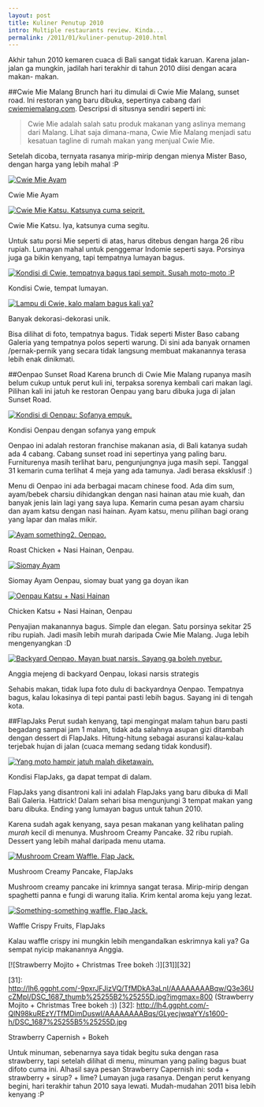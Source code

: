 ```yaml
---
layout: post
title: Kuliner Penutup 2010
intro: Multiple restaurants review. Kinda...
permalink: /2011/01/kuliner-penutup-2010.html
---
```

Akhir tahun 2010 kemaren cuaca di Bali sangat tidak karuan. Karena jalan-jalan
ga mungkin, jadilah hari terakhir di tahun 2010 diisi dengan acara makan-
makan.

  
##Cwie Mie Malang
Brunch hari itu dimulai di Cwie Mie Malang, sunset road. Ini restoran yang
baru dibuka, sepertinya cabang dari [cwiemiemalang.com][6]. Descripsi di
situsnya sendiri seperti ini:

   [6]: http://www.cwiemiemalang.com/

> Cwie Mie adalah salah satu produk makanan yang aslinya memang dari Malang.
Lihat saja dimana-mana, Cwie Mie Malang menjadi satu kesatuan tagline di rumah
makan yang menjual Cwie Mie.

Setelah dicoba, ternyata rasanya mirip-mirip dengan mienya Mister Baso, dengan
harga yang lebih mahal :P

[![Cwie Mie Ayam][7]][8]

   [7]: http://lh6.ggpht.com/-oLCsXPwu9Ag/TfMDAPpK_XI/AAAAAAAABpQ/Fyf_3LP6fr4/DSC_1582_thumb%25255B3%25255D.jpg?imgmax=800 (Cwie Mie Ayam)
   [8]: http://lh5.ggpht.com/-ginZ6pOMjlM/TfMC-ofTjiI/AAAAAAAABpM/Obu9qngdMB0/s1600-h/DSC_1582%25255B6%25255D.jpg

Cwie Mie Ayam

[![Cwie Mie Katsu. Katsunya cuma seiprit.][9]][10]

   [9]: http://lh6.ggpht.com/-5eAZCoSkEyY/TfMDC4R7gXI/AAAAAAAABpY/yIUMEp1Hijc/DSC_1584_thumb%25255B2%25255D.jpg?imgmax=800 (Cwie Mie Katsu. Katsunya cuma seiprit.)
   [10]: http://lh3.ggpht.com/-udfMez8iFNs/TfMDBjGtcfI/AAAAAAAABpU/603-QtUXlMY/s1600-h/DSC_1584%25255B5%25255D.jpg

Cwie Mie Katsu. Iya, katsunya cuma segitu.

Untuk satu porsi Mie seperti di atas, harus ditebus dengan harga 26 ribu
rupiah. Lumayan mahal untuk penggemar Indomie seperti saya. Porsinya juga ga
bikin kenyang, tapi tempatnya lumayan bagus.

[![Kondisi di Cwie, tempatnya bagus tapi sempit. Susah moto-moto :P][11]][12]

   [11]: http://lh3.ggpht.com/-oaEeTONVoq0/TfMDGndRVRI/AAAAAAAABpg/bkPA-JE5Mo0/DSC_1565_thumb%25255B2%25255D.jpg?imgmax=800 (Kondisi di Cwie, tempatnya bagus tapi sempit. Susah moto-moto :P)
   [12]: http://lh3.ggpht.com/-6_wZjj81qd4/TfMDEi_F-oI/AAAAAAAABpc/YpzKya3ljXs/s1600-h/DSC_1565%25255B5%25255D.jpg

Kondisi Cwie, tempat lumayan.

[![Lampu di Cwie, kalo malam bagus kali ya?][13]][14]

   [13]: http://lh6.ggpht.com/-m8sDQ0QB1Ng/TfMDJlcoebI/AAAAAAAABpo/640tsyyIRhk/DSC_1573_thumb%25255B2%25255D.jpg?imgmax=800 (Lampu di Cwie, kalo malam bagus kali ya?)
   [14]: http://lh5.ggpht.com/-M-SSY9cMMd4/TfMDIDJhfRI/AAAAAAAABpk/jMDrikMPjrc/s1600-h/DSC_1573%25255B5%25255D.jpg

Banyak dekorasi-dekorasi unik.

  
Bisa dilihat di foto, tempatnya bagus. Tidak seperti Mister Baso cabang
Galeria yang tempatnya polos seperti warung. Di sini ada banyak ornamen
/pernak-pernik yang secara tidak langsung membuat makanannya terasa lebih enak
dinikmati.

  
##Oenpao Sunset Road
Karena brunch di Cwie Mie Malang rupanya masih belum cukup untuk perut kuli
ini, terpaksa sorenya kembali cari makan lagi. Pilihan kali ini jatuh ke
restoran Oenpau yang baru dibuka juga di jalan Sunset Road.

[![Kondisi di Oenpau: Sofanya empuk.][15]][16]

   [15]: http://lh5.ggpht.com/-HanAUrLls9s/TfMDMxTin2I/AAAAAAAABpw/IYHR6BMACZw/DSC_1610-Edit_thumb%25255B2%25255D.jpg?imgmax=800 (Kondisi di Oenpau: Tempatnya sepi. Mungkin karena masih baru)
   [16]: http://lh6.ggpht.com/-Bz6V63aBTbM/TfMDKyWvN8I/AAAAAAAABps/11JnWiQwVCE/s1600-h/DSC_1610-Edit%25255B5%25255D.jpg

Kondisi Oenpau dengan sofanya yang empuk

  
Oenpao ini adalah restoran franchise makanan asia, di Bali katanya sudah ada 4
cabang. Cabang sunset road ini sepertinya yang paling baru. Furniturenya masih
terlihat baru, pengunjungnya juga masih sepi. Tanggal 31 kemarin cuma terlihat
4 meja yang ada tamunya. Jadi berasa eksklusif :)

Menu di Oenpao ini ada berbagai macam chinese food. Ada dim sum, ayam/bebek
charsiu dihidangkan dengan nasi hainan atau mie kuah, dan banyak jenis lain
lagi yang saya lupa. Kemarin cuma pesan ayam charsiu dan ayam katsu dengan
nasi hainan. Ayam katsu, menu pilihan bagi orang yang lapar dan malas mikir.

  

[![Ayam something2. Oenpao.][17]][18]

   [17]: http://lh6.ggpht.com/-Wckh1ZY6xNc/TfMDPsOwL3I/AAAAAAAABp4/wnokbz6h7kg/DSC_1634_thumb%25255B2%25255D.jpg?imgmax=800 (Ayam something2. Oenpao.)
   [18]: http://lh6.ggpht.com/-XRzkK0FbrMg/TfMDOARKO4I/AAAAAAAABp0/yPOy-rHi7rw/s1600-h/DSC_1634%25255B5%25255D.jpg

Roast Chicken + Nasi Hainan, Oenpau.

[![Siomay Ayam][19]][20]

   [19]: http://lh4.ggpht.com/-7XCIZQoR0cM/TfMDSaYfbwI/AAAAAAAABqA/Yn2TPzWdbhg/DSC_1638_thumb%25255B2%25255D.jpg?imgmax=800 (Siomay Ayam)
   [20]: http://lh3.ggpht.com/-07BWim39ASw/TfMDRDsT8NI/AAAAAAAABp8/s_uLVoSiNu8/s1600-h/DSC_1638%25255B5%25255D.jpg

Siomay Ayam Oenpau, siomay buat yang ga doyan ikan

[![Oenpau Katsu + Nasi Hainan][21]][22]

   [21]: http://lh6.ggpht.com/-K87p2JyRl-U/TfMDVLgaIbI/AAAAAAAABqI/Q5dLDDMBKpU/DSC_1642_thumb%25255B2%25255D.jpg?imgmax=800 (Oenpau Katsu + Nasi Hainan)
   [22]: http://lh3.ggpht.com/-AjEELjJnMD0/TfMDTlAxbxI/AAAAAAAABqE/EdklHfy4Sw4/s1600-h/DSC_1642%25255B5%25255D.jpg

Chicken Katsu  + Nasi Hainan, Oenpau

Penyajian makanannya bagus. Simple dan elegan. Satu porsinya sekitar 25 ribu
rupiah. Jadi masih lebih murah daripada Cwie Mie Malang. Juga lebih
mengenyangkan :D

[![Backyard Oenpao. Mayan buat narsis. Sayang ga boleh nyebur.][23]][24]

   [23]: http://lh3.ggpht.com/-vap27JJa0Zo/TfMDXyTc0pI/AAAAAAAABqQ/wPvjHczA7yM/DSC_1656_thumb%25255B2%25255D.jpg?imgmax=800 (Backyard Oenpao. Mayan buat narsis. Sayang ga boleh nyebur.)
   [24]: http://lh3.ggpht.com/-sYJrncsCCqU/TfMDWSguNpI/AAAAAAAABqM/IfP6UIsM5FY/s1600-h/DSC_1656%25255B5%25255D.jpg

Anggia mejeng di backyard Oenpau, lokasi narsis strategis

Sehabis makan, tidak lupa foto dulu di backyardnya Oenpao. Tempatnya bagus,
kalau lokasinya di tepi pantai pasti lebih bagus. Sayang ini di tengah kota.

  
##FlapJaks
Perut sudah kenyang, tapi mengingat malam tahun baru pasti begadang sampai jam
1 malam, tidak ada salahnya asupan gizi ditambah dengan dessert di FlapJaks.
Hitung-hitung sebagai asuransi kalau-kalau terjebak hujan di jalan (cuaca
memang sedang tidak kondusif).

[![Yang moto hampir jatuh malah diketawain.][25]][26]

   [25]: http://lh5.ggpht.com/-U2h6v7UVEFU/TfMDbYf4T_I/AAAAAAAABqY/EFUBVaHrXZg/DSC_1673_thumb%25255B2%25255D.jpg?imgmax=800 (Yang moto hampir jatuh malah diketawain.)
   [26]: http://lh5.ggpht.com/-nKYqTpM2_5Q/TfMDZeZEf3I/AAAAAAAABqU/foBYxvLwVxg/s1600-h/DSC_1673%25255B5%25255D.jpg

Kondisi FlapJaks, ga dapat tempat di dalam.

FlapJaks yang disantroni kali ini adalah FlapJaks yang baru dibuka di Mall
Bali Galeria. Hattrick! Dalam sehari bisa mengunjungi 3 tempat makan yang baru
dibuka. Ending yang lumayan bagus untuk tahun 2010.

  
Karena sudah agak kenyang, saya pesan makanan yang kelihatan paling _murah_
kecil di menunya. Mushroom Creamy Pancake. 32 ribu rupiah. Dessert yang lebih
mahal daripada menu utama.

[![Mushroom Cream Waffle. Flap Jack.][27]][28]

   [27]: http://lh6.ggpht.com/-xSLesmTG2tU/TfMDesEIqwI/AAAAAAAABqg/rBEbiHfiuWQ/DSC_1719_thumb%25255B2%25255D.jpg?imgmax=800 (Mushroom Cream Waffle. Flap Jack.)
   [28]: http://lh6.ggpht.com/-MRcCOA9z_x4/TfMDdAJOu0I/AAAAAAAABqc/gop1c_Mu594/s1600-h/DSC_1719%25255B5%25255D.jpg

Mushroom Creamy Pancake, FlapJaks

Mushroom creamy pancake ini krimnya sangat terasa. Mirip-mirip dengan
spaghetti panna e fungi di warung italia. Krim kental aroma keju yang lezat.

[![Something-something waffle. Flap Jack.][29]][30]

   [29]: http://lh6.ggpht.com/-N9XgrOdmh1Q/TfMDha0lh_I/AAAAAAAABqo/PuqbAwIyr58/DSC_1694_thumb%25255B2%25255D.jpg?imgmax=800 (Something-something waffle. Flap Jack.)
   [30]: http://lh5.ggpht.com/-wEwio64e6SA/TfMDf20WYJI/AAAAAAAABqk/CCDwJsge7Fw/s1600-h/DSC_1694%25255B5%25255D.jpg

Waffle Crispy Fruits, FlapJaks

Kalau waffle crispy ini mungkin lebih mengandalkan eskrimnya kali ya? Ga
sempat nyicip makanannya Anggia.

[![Strawberry Mojito + Christmas Tree bokeh :)][31]][32]

   [31]: http://lh6.ggpht.com/-9pxrJFJizVQ/TfMDkA3aLnI/AAAAAAAABqw/Q3e36UcZMpI/DSC_1687_thumb%25255B2%25255D.jpg?imgmax=800 (Strawberry Mojito + Christmas Tree bokeh :))
   [32]: http://lh4.ggpht.com/-QlN98kuREzY/TfMDimDuswI/AAAAAAAABqs/GLyecjwqaYY/s1600-h/DSC_1687%25255B5%25255D.jpg

Strawberry Capernish + Bokeh

Untuk minuman, sebenarnya saya tidak begitu suka dengan rasa strawberry, tapi
setelah dilihat di menu, minuman yang paling bagus buat difoto cuma ini.
Alhasil saya pesan Strawberry Capernish ini: soda + strawberry + sirup? +
lime? Lumayan juga rasanya. Dengan perut kenyang begini, hari terakhir tahun
2010 saya lewati. Mudah-mudahan 2011 bisa lebih kenyang :P